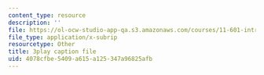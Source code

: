 ```yaml
---
content_type: resource
description: ''
file: https://ol-ocw-studio-app-qa.s3.amazonaws.com/courses/11-601-introduction-to-environmental-policy-and-planning-fall-2016/4078cfbe5409a615a125347a96825afb_klPt8DrL5tc.srt
file_type: application/x-subrip
resourcetype: Other
title: 3play caption file
uid: 4078cfbe-5409-a615-a125-347a96825afb
---
```

